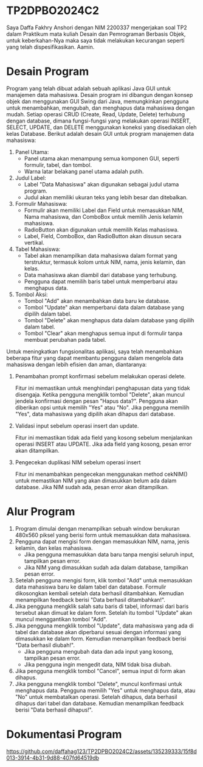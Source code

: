 # TP2DPBO2024C2

Saya Daffa Fakhry Anshori dengan NIM 2200337 mengerjakan soal TP2 dalam Praktikum mata kuliah Desain dan Pemrograman Berbasis Objek, 
untuk keberkahan-Nya maka saya tidak melakukan kecurangan seperti yang telah dispesifikasikan. Aamin. 

# Desain Program
Program yang telah dibuat adalah sebuah aplikasi Java GUI untuk manajemen data mahasiswa. Desain program ini dibangun dengan konsep objek dan menggunakan GUI Swing dari Java, memungkinkan pengguna untuk menambahkan, mengubah, dan menghapus data mahasiswa dengan mudah. Setiap operasi CRUD (Create, Read, Update, Delete) terhubung dengan database, dimana fungsi-fungsi yang melakukan operasi INSERT, SELECT, UPDATE, dan DELETE menggunakan koneksi yang disediakan oleh kelas Database. Berikut adalah desain GUI untuk program manajemen data mahasiswa:
1. Panel Utama:
   - Panel utama akan menampung semua komponen GUI, seperti formulir, tabel, dan tombol.
   - Warna latar belakang panel utama adalah putih.
2. Judul Label:
   - Label "Data Mahasiswa" akan digunakan sebagai judul utama program.
   - Judul akan memiliki ukuran teks yang lebih besar dan ditebalkan.
3. Formulir Mahasiswa:
   - Formulir akan memiliki Label dan Field untuk memasukkan NIM, Nama mahasiswa, dan ComboBox untuk memilih Jenis kelamin mahasiswa.
   - RadioButton akan digunakan untuk memilih Kelas mahasiswa.
   - Label, Field, ComboBox, dan RadioButton akan disusun secara vertikal.
4. Tabel Mahasiswa:
   - Tabel akan menampilkan data mahasiswa dalam format yang terstruktur, termasuk kolom untuk NIM, nama, jenis kelamin, dan kelas.
   - Data mahasiswa akan diambil dari database yang terhubung.
   - Pengguna dapat memilih baris tabel untuk memperbarui atau menghapus data.
5. Tombol Aksi:
   - Tombol "Add" akan menambahkan data baru ke database.
   - Tombol "Update" akan memperbarui data dalam database yang dipilih dalam tabel.
   - Tombol "Delete" akan menghapus data dalam database yang dipilih dalam tabel.
   - Tombol "Clear" akan menghapus semua input di formulir tanpa membuat perubahan pada tabel.

Untuk meningkatkan fungsionalitas aplikasi, saya telah menambahkan beberapa fitur yang dapat membantu pengguna dalam mengelola data mahasiswa dengan lebih efisien dan aman, diantaranya:
1. Penambahan prompt konfirmasi sebelum melakukan operasi delete.

   Fitur ini memastikan untuk menghindari penghapusan data yang tidak disengaja. Ketika pengguna mengklik tombol "Delete", akan muncul jendela konfirmasi dengan pesan "Hapus data?". Pengguna akan diberikan opsi untuk memilih "Yes" atau "No". Jika pengguna memilih "Yes", data mahasiswa yang dipilih akan dihapus dari database.
   
2. Validasi input sebelum operasi insert dan update.
   
   Fitur ini memastikan tidak ada field yang kosong sebelum menjalankan operasi INSERT atau UPDATE. Jika ada field yang kosong, pesan error akan ditampilkan.
   
3. Pengecekan duplikasi NIM sebelum operasi insert

   Fitur ini menambahkan pengecekan menggunakan method cekNIM() untuk memastikan NIM yang akan dimasukkan belum ada dalam database. Jika NIM sudah ada, pesan error akan ditampilkan.

# Alur Program
1. Program dimulai dengan menampilkan sebuah window berukuran 480x560 piksel yang berisi form untuk memasukkan data mahasiswa.
2. Pengguna dapat mengisi form dengan memasukkan NIM, nama, jenis kelamin, dan kelas mahasiswa.
   - Jika pengguna memasukkan data baru tanpa mengisi seluruh input, tampilkan pesan error.
   - Jika NIM yang dimasukkan sudah ada dalam database, tampilkan pesan error. 
4. Setelah pengguna mengisi form, klik tombol "Add" untuk memasukkan data mahasiswa baru ke dalam tabel dan database. Formulir dikosongkan kembali setelah data berhasil ditambahkan. Kemudian menampilkan feedback berisi "Data berhasil ditambahkan!".
5. Jika pengguna mengklik salah satu baris di tabel, informasi dari baris tersebut akan dimuat ke dalam form. Setelah itu tombol "Update" akan muncul menggantikan tombol "Add".
7. Jika pengguna mengklik tombol "Update", data mahasiswa yang ada di tabel dan database akan diperbarui sesuai dengan informasi yang dimasukkan ke dalam form. Kemudian menampilkan feedback berisi "Data berhasil diubah!".
   - Jika pengguna mengubah data dan ada input yang kosong, tampilkan pesan error.
   - Jika pengguna ingin mengedit data, NIM tidak bisa diubah.
9. Jika pengguna mengklik tombol "Cancel", semua input di form akan dihapus.
10. Jika pengguna mengklik tombol "Delete", muncul konfirmasi untuk menghapus data. Pengguna memilih "Yes" untuk menghapus data, atau "No" untuk membatalkan operasi. Setelah dihapus, data berhasil dihapus dari tabel dan database. Kemudian menampilkan feedback berisi "Data berhasil dihapus!".

# Dokumentasi Program
https://github.com/daffahag123/TP2DPBO2024C2/assets/135239333/15f8d013-3914-4b31-9d88-407fd64519db


